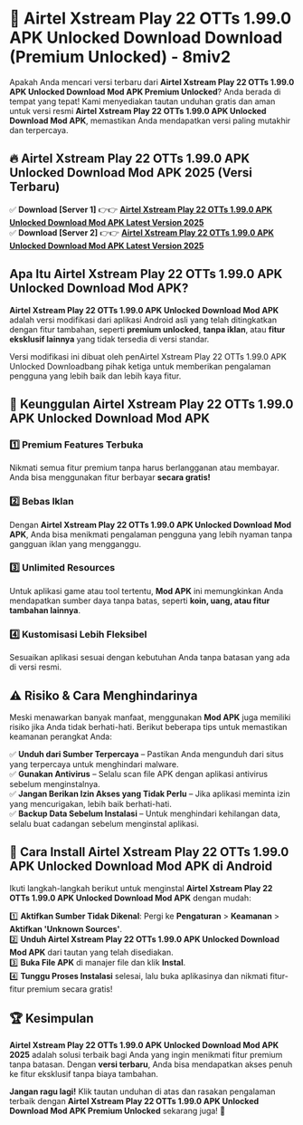 # 🎯 Airtel Xstream Play 22 OTTs 1.99.0 APK Unlocked Download  Download (Premium Unlocked) -  8miv2

Apakah Anda mencari versi terbaru dari **Airtel Xstream Play 22 OTTs 1.99.0 APK Unlocked Download Mod APK Premium Unlocked**? Anda berada di tempat yang tepat! Kami menyediakan tautan unduhan gratis dan aman untuk versi resmi **Airtel Xstream Play 22 OTTs 1.99.0 APK Unlocked Download Mod APK**, memastikan Anda mendapatkan versi paling mutakhir dan terpercaya.

## 🔥 Airtel Xstream Play 22 OTTs 1.99.0 APK Unlocked Download Mod APK 2025 (Versi Terbaru)

✅ **Download [Server 1]** 👉👉 [**Airtel Xstream Play 22 OTTs 1.99.0 APK Unlocked Download Mod APK Latest Version 2025**](https://momento.my/?title=Airtel_Xstream_Play_22_OTTs_1.99.0_APK_Unlocked_Download)  
✅ **Download [Server 2]** 👉👉 [**Airtel Xstream Play 22 OTTs 1.99.0 APK Unlocked Download Mod APK Latest Version 2025**](https://momento.my/?title=Airtel_Xstream_Play_22_OTTs_1.99.0_APK_Unlocked_Download)  

## Apa Itu Airtel Xstream Play 22 OTTs 1.99.0 APK Unlocked Download Mod APK?

**Airtel Xstream Play 22 OTTs 1.99.0 APK Unlocked Download Mod APK** adalah versi modifikasi dari aplikasi Android asli yang telah ditingkatkan dengan fitur tambahan, seperti **premium unlocked**, **tanpa iklan**, atau **fitur eksklusif lainnya** yang tidak tersedia di versi standar.

Versi modifikasi ini dibuat oleh penAirtel Xstream Play 22 OTTs 1.99.0 APK Unlocked Downloadbang pihak ketiga untuk memberikan pengalaman pengguna yang lebih baik dan lebih kaya fitur.

## 🎯 Keunggulan Airtel Xstream Play 22 OTTs 1.99.0 APK Unlocked Download Mod APK

### 1️⃣ Premium Features Terbuka
Nikmati semua fitur premium tanpa harus berlangganan atau membayar. Anda bisa menggunakan fitur berbayar **secara gratis!**

### 2️⃣ Bebas Iklan
Dengan **Airtel Xstream Play 22 OTTs 1.99.0 APK Unlocked Download Mod APK**, Anda bisa menikmati pengalaman pengguna yang lebih nyaman tanpa gangguan iklan yang mengganggu.

### 3️⃣ Unlimited Resources
Untuk aplikasi game atau tool tertentu, **Mod APK** ini memungkinkan Anda mendapatkan sumber daya tanpa batas, seperti **koin, uang, atau fitur tambahan lainnya**.

### 4️⃣ Kustomisasi Lebih Fleksibel
Sesuaikan aplikasi sesuai dengan kebutuhan Anda tanpa batasan yang ada di versi resmi.

## ⚠️ Risiko & Cara Menghindarinya

Meski menawarkan banyak manfaat, menggunakan **Mod APK** juga memiliki risiko jika Anda tidak berhati-hati. Berikut beberapa tips untuk memastikan keamanan perangkat Anda:

✅ **Unduh dari Sumber Terpercaya** – Pastikan Anda mengunduh dari situs yang terpercaya untuk menghindari malware.  
✅ **Gunakan Antivirus** – Selalu scan file APK dengan aplikasi antivirus sebelum menginstalnya.  
✅ **Jangan Berikan Izin Akses yang Tidak Perlu** – Jika aplikasi meminta izin yang mencurigakan, lebih baik berhati-hati.  
✅ **Backup Data Sebelum Instalasi** – Untuk menghindari kehilangan data, selalu buat cadangan sebelum menginstal aplikasi.

## 📌 Cara Install Airtel Xstream Play 22 OTTs 1.99.0 APK Unlocked Download Mod APK di Android

Ikuti langkah-langkah berikut untuk menginstal **Airtel Xstream Play 22 OTTs 1.99.0 APK Unlocked Download Mod APK** dengan mudah:

1️⃣ **Aktifkan Sumber Tidak Dikenal**: Pergi ke **Pengaturan** > **Keamanan** > **Aktifkan 'Unknown Sources'**.  
2️⃣ **Unduh Airtel Xstream Play 22 OTTs 1.99.0 APK Unlocked Download Mod APK** dari tautan yang telah disediakan.  
3️⃣ **Buka File APK** di manajer file dan klik **Instal**.  
4️⃣ **Tunggu Proses Instalasi** selesai, lalu buka aplikasinya dan nikmati fitur-fitur premium secara gratis!

## 🏆 Kesimpulan

**Airtel Xstream Play 22 OTTs 1.99.0 APK Unlocked Download Mod APK 2025** adalah solusi terbaik bagi Anda yang ingin menikmati fitur premium tanpa batasan. Dengan **versi terbaru**, Anda bisa mendapatkan akses penuh ke fitur eksklusif tanpa biaya tambahan.

**Jangan ragu lagi!** Klik tautan unduhan di atas dan rasakan pengalaman terbaik dengan **Airtel Xstream Play 22 OTTs 1.99.0 APK Unlocked Download Mod APK Premium Unlocked** sekarang juga! 🚀

